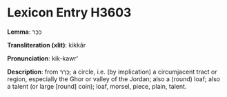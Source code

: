 # Lexicon Entry H3603

**Lemma**: כִּכָּר

**Transliteration (xlit)**: kikkâr

**Pronunciation**: kik-kawr'

**Description**:
from כָּרַר; a circle, i.e. (by implication) a circumjacent tract or region, especially the Ghor or valley of the Jordan; also a (round) loaf; also a talent (or large [round] coin); loaf, morsel, piece, plain, talent.
